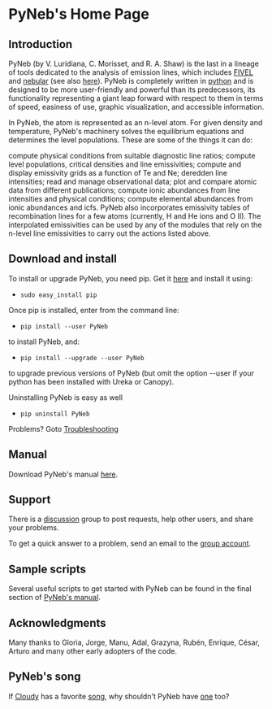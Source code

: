 # PyNeb's Home Page

## Introduction

PyNeb (by V. Luridiana, C. Morisset, and R. A. Shaw) is the last in a lineage of tools dedicated to the analysis of emission lines, which includes [FIVEL](https://ui.adsabs.harvard.edu/abs/1987JRASC..81..195D/abstract) and [nebular](http://research.iac.es/proyecto/PyNeb/) (see also [here](https://ui.adsabs.harvard.edu/abs/1998ASPC..145..192S/abstract)). PyNeb is completely written in [python](https://www.python.org) and is designed to be more user-friendly and powerful than its predecessors, its functionality representing a giant leap forward with respect to them in terms of speed, easiness of use, graphic visualization, and accessible information. 

In PyNeb, the atom is represented as an n-level atom. For given density and temperature, PyNeb's machinery solves the equilibrium equations and determines the level populations. These are some of the things it can do:

compute physical conditions from suitable diagnostic line ratios;
compute level populations, critical densities and line emissivities;
compute and display emissivity grids as a function of Te and Ne;
deredden line intensities;
read and manage observational data;
plot and compare atomic data from different publications;
compute ionic abundances from line intensities and physical conditions;
compute elemental abundances from ionic abundances and icfs.
PyNeb also incorporates emissivity tables of recombination lines for a few atoms (currently, H and He ions and O II). The interpolated emissivities can be used by any of the modules that rely on the n-level line emissivities to carry out the actions listed above.

## Download and install

To install or upgrade PyNeb, you need pip. Get it [here](https://pypi.org/project/pip/) and install it using:

* `sudo easy_install pip`

Once pip is installed, enter from the command line:

* `pip install --user PyNeb`

to install PyNeb, and:

* `pip install --upgrade --user PyNeb`

to upgrade previous versions of PyNeb (but omit the option --user if your python has been installed with Ureka or Canopy).

Uninstalling PyNeb is easy as well

* `pip uninstall PyNeb`

Problems? Goto [Troubleshooting](http://research.iac.es/proyecto/PyNeb//troubleshooting.html)

## Manual

Download PyNeb's manual [here](https://github.com/Morisset/PyNeb_devel/tree/master/docs).

## Support

There is a [discussion](https://groups.google.com/accounts/SetOSID) group to post requests, help other users, and share your problems.

To get a quick answer to a problem, send an email to the [group account](mailto:pyneb@googlegroups.com). 

## Sample scripts

Several useful scripts to get started with PyNeb can be found in the final section of [PyNeb's manual](https://github.com/Morisset/PyNeb_devel/tree/master/docs).

## Acknowledgments

Many thanks to Gloria, Jorge, Manu, Adal, Grazyna, Rubén, Enrique, César, Arturo and many other early adopters of the code.

## PyNeb's song

If [Cloudy](http://www.nublado.org) has a favorite [song](ftp://gradj.pa.uky.edu//gary//cloudy_gold_old//c94//Cloudy_Simon_and_Garfunkle.mp3), why shouldn't PyNeb have [one](http://research.iac.es/proyecto/PyNeb//files/elements.mp3) too?


